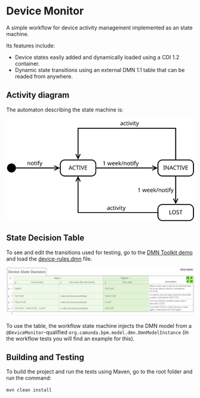 Device Monitor
==============

A simple workflow for device activity management implemented as an state machine.

Its features include:

* Device states easily added and dynamically loaded using a CDI 1.2 container.
* Dynamic state transitions using an external DMN 1.1 table that can be readed from anywhere.

Activity diagram
----------------

The automaton describing the state machine is:

![Activity diagram](DeviceState.svg)

State Decision Table
--------------------

To see and edit the transitions used for testing, go to the [DMN Toolkit demo](http://demo.bpmn.io/dmn/new) 
and load the [device-rules.dmn](workflow/src/test/resources/device-rules.dmn) file.

![State Decision Table](screenshot.png)

To use the table, the workflow state machine injects the DMN model from a 
`@DeviceMonitor`-qualified `org.camunda.bpm.model.dmn.DmnModelInstance`
(in the workflow tests you will find an example for this).

Building and Testing
--------------------

To build the project and run the tests using Maven, go to the root folder and run the command: 

`mvn clean install`


